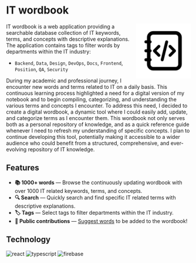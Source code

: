 # IT wordbook

<img align="right" width="150px" src="./app/public/assets/icons/wordbook-logo.svg" />

IT wordbook is a web application providing a searchable database collection of IT keywords, terms, and concepts with descriptive explanations. The application contains tags to filter words by departments within the IT industry:

- `Backend`, `Data`, `Design`, `DevOps`, `Docs`, `Frontend`, `Position`, `QA`, `Security`

During my academic and professional journey, I encounter new words and terms related to IT on a daily basis. This continuous learning process highlighted a need for a digital version of my notebook and to begin compiling, categorizing, and understanding the various terms and concepts I encounter. To address this need, I decided to create a digital wordbook, a dynamic tool where I could easily add, update, and categorize terms as I encounter them. This wordbook not only serves both as a personal repository of knowledge, and as a quick reference guide whenever I need to refresh my understanding of specific concepts. I plan to continue developing this tool, potentially making it accessible to a wider audience who could benefit from a structured, comprehensive, and ever-evolving repository of IT knowledge.

## Features

- **📚 1000+ words** — Browse the continuously updating wordbook with over 1000 IT related keywords, terms, and concepts.
- **🔍 Search** — Quickly search and find specific IT related terms with descriptive explanations.
- **🏷️ Tags** — Select tags to filter departments within the IT industry.
- **🤝 Public contributions** — [Suggest words]() to be added to the wordbook!

## Technology

![react][react]
![typescript][typescript]
![firebase][firebase]

[typescript]: https://img.shields.io/badge/typescript-3178C6?style=for-the-badge&logo=typescript&logoColor=white
[react]: https://img.shields.io/badge/react-61DAFB?style=for-the-badge&logo=react&logoColor=black
[firebase]: https://img.shields.io/badge/firebase-FFCA28?style=for-the-badge&logo=firebase&logoColor=black

